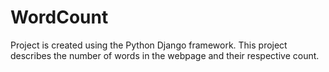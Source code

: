 # WordCount
Project is created using the Python Django framework. This project describes the number of words in the webpage and their respective count.
